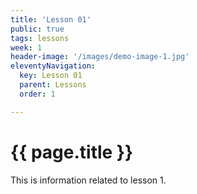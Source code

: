 ```yaml
---
title: 'Lesson 01'
public: true
tags: lessons
week: 1
header-image: '/images/demo-image-1.jpg'
eleventyNavigation:
  key: Lesson 01
  parent: Lessons
  order: 1

---
```


# {{ page.title }}

This is information related to lesson 1.